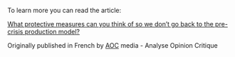 To learn more you can read the article:

[What protective measures can you think of so we don’t go back to the pre-crisis production model?](http://www.bruno-latour.fr/sites/default/files/downloads/P-202-AOC-ENGLISH_1.pdf)

Originally published in French by [AOC](https://aoc.media/) media - Analyse Opinion Critique

